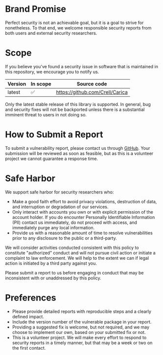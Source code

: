 # Brand Promise

Perfect security is not an achievable goal, but it is a goal to strive for nonetheless.  To that end, we welcome responsible security reports from both users and external security researchers.

# Scope

If you believe you've found a security issue in software that is maintained in this repository, we encourage you to notify us.

| Version | In scope | Source code |
| ------- | -------- | ----------- |
| latest  | ✅ | https://github.com/Crell/Carica |

Only the latest stable release of this library is supported.  In general, bug and security fixes will not be backported unless there is a substantial imminent threat to users in not doing so.  

# How to Submit a Report

To submit a vulnerability report, please contact us through [GitHub](https://github.com/Crell/Carica/security). Your submission will be reviewed as soon as feasible, but as this is a volunteer project we cannot guarantee a response time.

# Safe Harbor

We support safe harbor for security researchers who:

* Make a good faith effort to avoid privacy violations, destruction of data, and interruption or degradation of our services.
* Only interact with accounts you own or with explicit permission of the account holder. If you do encounter Personally Identifiable Information (PII) contact us immediately, do not proceed with access, and immediately purge any local information.
* Provide us with a reasonable amount of time to resolve vulnerabilities prior to any disclosure to the public or a third-party.

We will consider activities conducted consistent with this policy to constitute "authorized" conduct and will not pursue civil action or initiate a complaint to law enforcement. We will help to the extent we can if legal action is initiated by a third party against you.

Please submit a report to us before engaging in conduct that may be inconsistent with or unaddressed by this policy.

# Preferences

* Please provide detailed reports with reproducible steps and a clearly defined impact.
* Include the version number of the vulnerable package in your report.
* Providing a suggested fix is welcome, but not required, and we may choose to implement our own, based on your submitted fix or not.
* This is a volunteer project. We will make every effort to respond to security reports in a timely manner, but that may be a week or two on the first contact.
